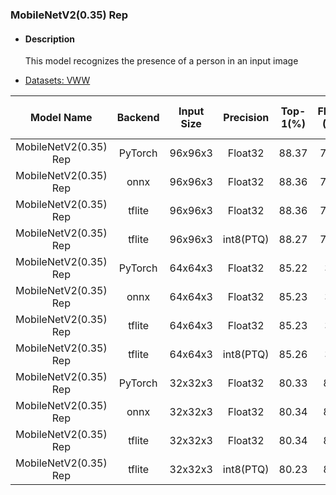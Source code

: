 
### MobileNetV2(0.35) Rep

- #### Description

    This model recognizes the presence of a person in an input image

- [Datasets: VWW](https://github.com/Mxbonn/visualwakewords)

| Model Name | Backend | Input Size | Precision |Top-1(%) | Flops (M) | Param (M)  | Invoke Time (ms) | Link |
|:-:|:-:|:-:|:-:|:-:|:-:|:-:|:-:|:-:|
|MobileNetV2(0.35) Rep| PyTorch | 96x96x3 | Float32 | 88.37 |  76.5 | 0.67 |  - | [Download](https://files.seeedstudio.com/sscma/model_zoo/classification/models/person/mobilenetv2_0.35rep_vww96_float32_sha1_0b47deccb4ffab4d8f970ea6379b838163e5bd8f.pth) |
|MobileNetV2(0.35) Rep| onnx | 96x96x3 | Float32 | 88.36 | 76.5 | 0.67 | - | [Download](https://files.seeedstudio.com/sscma/model_zoo/classification/models/person/mobilenetv2_0.35rep_vww96_float32_sha1_689cbad95dc725880861e72b5b9f7878f04ce17f.onnx) |
|MobileNetV2(0.35) Rep| tflite | 96x96x3 | Float32 | 88.36 | 76.5 | 0.67 | - | [Download](https://files.seeedstudio.com/sscma/model_zoo/classification/models/person/mobilenetv2_0.35rep_vww96_float32_sha1_a92eb1b9420f2947bfb65153e1def12097fdb977.tflite) |
|MobileNetV2(0.35) Rep| tflite | 96x96x3 | int8(PTQ) | 88.27 | 76.5 | 0.67 |  582<sup>(1)<sup>| [Download](https://files.seeedstudio.com/sscma/model_zoo/classification/models/person/mobilenetv2_0.35rep_vww96_int8_sha1_f1a66ce5a3f05bc1293920e5a95f547e27df6550.tflite) |
|MobileNetV2(0.35) Rep| PyTorch | 64x64x3 | Float32 | 85.22 |  34 | 0.67 |  - | [Download](https://files.seeedstudio.com/sscma/model_zoo/classification/models/person/mobilenetv2_0.35rep_vww64_float32_sha1_6dec3c029041408de043c5921621ab7abc4c4ec4.pth) |
|MobileNetV2(0.35) Rep| onnx | 64x64x3 | Float32 | 85.23 | 34 | 0.67 | - | [Download](https://files.seeedstudio.com/sscma/model_zoo/classification/models/person/mobilenetv2_0.35rep_vww64_float32_sha1_aeb9c1f3bf7c19f3490daee7da1ac0d76b7e49d9.onnx) |
|MobileNetV2(0.35) Rep| tflite | 64x64x3 | Float32 | 85.23 | 34 | 0.67 | - | [Download](https://files.seeedstudio.com/sscma/model_zoo/classification/models/person/mobilenetv2_0.35rep_vww64_float32_sha1_d44e8c1247dfc66e645f5d07b904e4a430149882.tflite) |
|MobileNetV2(0.35) Rep| tflite | 64x64x3 | int8(PTQ) | 85.26 | 34 | 0.67 |  286<sup>(1)<sup>| [Download](https://files.seeedstudio.com/sscma/model_zoo/classification/models/person/mobilenetv2_0.35rep_vww64_int8_sha1_a939407d507b45ceca293e74c8961d59357b37b2.tflite) |
|MobileNetV2(0.35) Rep| PyTorch | 32x32x3 | Float32 | 80.33 |  8.5 | 0.67 |  - | [Download](https://files.seeedstudio.com/sscma/model_zoo/classification/models/person/mobilenetv2_0.35rep_vww32_float32_sha1_c0bb3413912614cb90492eb4c2fbfbf6d3005874.pth) |
|MobileNetV2(0.35) Rep| onnx | 32x32x3 | Float32 | 80.34 | 8.5 | 0.67 | - | [Download](https://files.seeedstudio.com/sscma/model_zoo/classification/models/person/mobilenetv2_0.35rep_vww32_float32_sha1_1cf8b63ca70b701385f0fc15294593dd356ad60f.onnx) |
|MobileNetV2(0.35) Rep| tflite | 32x32x3 | Float32 | 80.34 | 8.5 | 0.67 | - | [Download](https://files.seeedstudio.com/sscma/model_zoo/classification/models/person/mobilenetv2_0.35rep_vww32_float32_sha1_5231d2f72ff1668e202cf80d7735e8878f706cda.tflite) |
|MobileNetV2(0.35) Rep| tflite | 32x32x3 | int8(PTQ) | 80.23 | 8.5 | 0.67 |  101<sup>(1)<sup>| [Download](https://files.seeedstudio.com/sscma/model_zoo/classification/models/person/mobilenetv2_0.35rep_vww32_int8_sha1_a90a9f8f09ac45022ced9ded3ab84790e5b35e59.tflite) |
